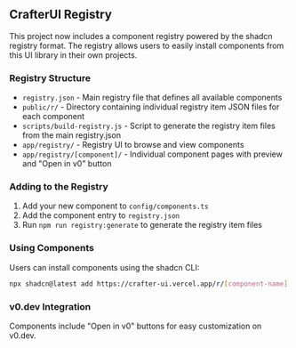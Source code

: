 ## CrafterUI Registry

This project now includes a component registry powered by the shadcn registry format. The registry allows users to easily install components from this UI library in their own projects.

### Registry Structure

- `registry.json` - Main registry file that defines all available components
- `public/r/` - Directory containing individual registry item JSON files for each component
- `scripts/build-registry.js` - Script to generate the registry item files from the main registry.json
- `app/registry/` - Registry UI to browse and view components
- `app/registry/[component]/` - Individual component pages with preview and "Open in v0" button

### Adding to the Registry

1. Add your new component to `config/components.ts`
2. Add the component entry to `registry.json`
3. Run `npm run registry:generate` to generate the registry item files

### Using Components

Users can install components using the shadcn CLI:

```bash
npx shadcn@latest add https://crafter-ui.vercel.app/r/[component-name].json
```

### v0.dev Integration

Components include "Open in v0" buttons for easy customization on v0.dev.
